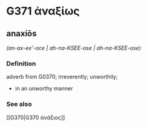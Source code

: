 # G371 ἀναξίως

## anaxíōs

_(an-ax-ee'-oce | ah-na-KSEE-ose | ah-na-KSEE-ose)_

### Definition

adverb from G0370; irreverently; unworthily; 

- in an unworthy manner

### See also

[[G370|G370 ἀνάξιος]]
